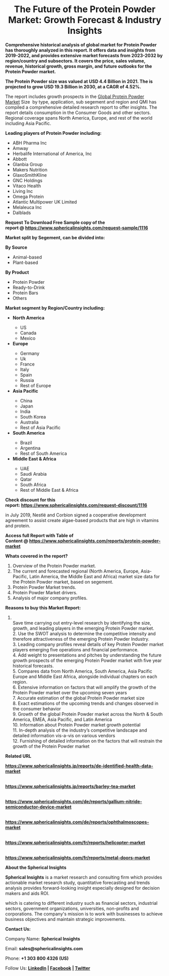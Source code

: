 <h1 style="text-align: center;"><strong>The Future of the Protein Powder Market: Growth Forecast &amp; Industry Insights</strong></h1>
<p><strong>Comprehensive historical analysis of global market for Protein Powder has thoroughly analyzed in this report. It offers data and insights from 2019-2022, and provides extensive market forecasts from 2023-2032 by region/country and subsectors. It covers the price, sales volume, revenue, historical growth, gross margin, and future outlooks for the Protein Powder market.</strong></p>
<p><strong>The Protein Powder size was valued at USD 4.4 Billion in 2021. The is projected to grow USD 19.3 Billion in 2030, at a CAGR of 4.52%.</strong></p>
<p>The report includes growth prospects in the&nbsp;<a href="https://www.sphericalinsights.com/reports/protein-powder-market">Global Protein Powder Market</a>&nbsp;Size&nbsp; by type, application, sub segement and region and QMI has compiled a comprehensive detailed research report to offer insights. The report details consumption in the Consumer Goods and other sectors. Regional coverage spans North America, Europe, and rest of the world including Asia Pacific.</p>
<p><strong>Leading players of Protein Powder including:</strong></p>
<ul>
<li>ABH Pharma Inc</li>
<li>Amway</li>
<li>Herbalife International of America, Inc</li>
<li>Abbott</li>
<li>Glanbia Group</li>
<li>Makers Nutrition</li>
<li>GlaxoSmithKline</li>
<li>GNC Holdings</li>
<li>Vitaco Health</li>
<li>Living Inc</li>
<li>Omega Protein</li>
<li>Atlantic Multipower UK Limited</li>
<li>Melaleuca Inc</li>
<li>Dalblads</li>
</ul>
<p><strong>Request To Download Free Sample copy of the report&nbsp;@&nbsp;</strong><a href="https://www.sphericalinsights.com/request-sample/1116"><strong>https://www.sphericalinsights.com/request-sample/1116</strong></a></p>
<p><strong>Market split by Segement, can be divided into:</strong></p>
<p><strong>By Source</strong></p>
<ul>
<li>Animal-based</li>
<li>Plant-based</li>
</ul>
<p><strong>By Product</strong></p>
<ul>
<li>Protein Powder</li>
<li>Ready-to-Drink</li>
<li>Protein Bars</li>
<li>Others</li>
</ul>
<p><strong>Market segment by Region/Country including:</strong></p>
<ul>
<li><strong>North America</strong></li>
<ul>
<li>US</li>
<li>Canada</li>
<li>Mexico</li>
</ul>
<li><strong>Europe</strong></li>
<ul>
<li>Germany</li>
<li>Uk</li>
<li>France</li>
<li>Italy</li>
<li>Spain</li>
<li>Russia</li>
<li>Rest of Europe</li>
</ul>
<li><strong>Asia Pacific</strong></li>
<ul>
<li>China</li>
<li>Japan</li>
<li>India</li>
<li>South Korea</li>
<li>Australia</li>
<li>Rest of Asia Pacific</li>
</ul>
<li><strong>South America</strong></li>
<ul>
<li>Brazil</li>
<li>Argentina</li>
<li>Rest of South America</li>
</ul>
<li><strong>Middle East &amp; Africa</strong></li>
<ul>
<li>UAE</li>
<li>Saudi Arabia</li>
<li>Qatar</li>
<li>South Africa</li>
<li>Rest of Middle East &amp; Africa</li>
</ul>
</ul>
<p><strong>Check discount for this report:&nbsp;</strong><a href="https://www.sphericalinsights.com/request-discount/1116"><strong>https://www.sphericalinsights.com/request-discount/1116</strong></a></p>
<p>in July 2019, Nestl&eacute; and Corbion signed a cooperative development agreement to assist create algae-based products that are high in vitamins and protein.</p>
<p><strong>Access full Report with Table of Content&nbsp;@&nbsp;</strong><a href="https://www.sphericalinsights.com/reports/protein-powder-market"><strong>https://www.sphericalinsights.com/reports/protein-powder-market</strong></a></p>
<p><strong>Whats covered in the report?</strong></p>
<ol>
<li>Overview of the Protein Powder market.</li>
<li>The current and forecasted regional (North America, Europe, Asia-Pacific, Latin America, the Middle East and Africa) market size data for the Protein Powder market, based on segement.</li>
<li>Protein Powder Market trends.</li>
<li>Protein Powder Market drivers.</li>
<li>Analysis of major company profiles.</li>
</ol>
<p><strong>Reasons to buy this Market Report:</strong></p>
<ol>
<li><br /> Save time carrying out entry-level research by identifying the size, growth, and leading players in the emerging Protein Powder market.<br /> 2. Use the SWOT analysis to determine the competitive intensity and therefore attractiveness of the emerging Protein Powder Industry.<br /> 3. Leading company profiles reveal details of key Protein Powder market players emerging five operations and financial performance.<br /> 4. Add weight to presentations and pitches by understanding the future growth prospects of the emerging Protein Powder market with five year historical forecasts.<br /> 5. Compares data from North America, South America, Asia Pacific Europe and Middle East Africa, alongside individual chapters on each region.<br /> 6. Extensive information on factors that will amplify the growth of the Protein Powder market over the upcoming seven years<br /> 7. Accurate estimation of the global Protein Powder market size<br /> 8. Exact estimations of the upcoming trends and changes observed in the consumer behavior<br /> 9. Growth of the global Protein Powder market across the North &amp; South America, EMEA, Asia Pacific, and Latin America<br /> 10. Information about Protein Powder market growth potential<br /> 11. In-depth analysis of the industry&rsquo;s competitive landscape and detailed information vis-a-vis on various vendors<br /> 12. Furnishing of detailed information on the factors that will restrain the growth of the Protein Powder market</li>
</ol>
<p><strong>Related URL</strong></p>
<p><a href="https://www.sphericalinsights.jp/reports/de-identified-health-data-market"><strong>https://www.sphericalinsights.jp/reports/de-identified-health-data-market</strong></a><strong>&nbsp;</strong></p>
<p><strong><br /> </strong><a href="https://www.sphericalinsights.jp/reports/barley-tea-market"><strong>https://www.sphericalinsights.jp/reports/barley-tea-market</strong></a><strong>&nbsp;</strong></p>
<p><strong><br /> </strong><a href="https://www.sphericalinsights.com/de/reports/gallium-nitride-semiconductor-device-market"><strong>https://www.sphericalinsights.com/de/reports/gallium-nitride-semiconductor-device-market</strong></a><strong>&nbsp;</strong></p>
<p><strong><br /> </strong><a href="https://www.sphericalinsights.com/de/reports/ophthalmoscopes-market"><strong>https://www.sphericalinsights.com/de/reports/ophthalmoscopes-market</strong></a><strong>&nbsp;</strong></p>
<p><strong><br /> </strong><a href="https://www.sphericalinsights.com/fr/reports/helicopter-market"><strong>https://www.sphericalinsights.com/fr/reports/helicopter-market</strong></a><strong>&nbsp;</strong></p>
<p><strong><br /> </strong><a href="https://www.sphericalinsights.com/fr/reports/metal-doors-market"><strong>https://www.sphericalinsights.com/fr/reports/metal-doors-market</strong></a><strong>&nbsp;</strong></p>
<p><strong>About the Spherical Insights</strong></p>
<p><strong>Spherical Insights</strong>&nbsp;is a market research and consulting firm which provides actionable market research study, quantitative forecasting and trends analysis provides forward-looking insight especially designed for decision makers and aids ROI.</p>
<p>which is catering to different industry such as financial sectors, industrial sectors, government organizations, universities, non-profits and corporations. The company's mission is to work with businesses to achieve business objectives and maintain strategic improvements.</p>
<p><strong>Contact Us:</strong></p>
<p>Company Name:&nbsp;<strong>Spherical Insights</strong></p>
<p>Email:&nbsp;<strong>sales@sphericalinsights.com</strong></p>
<p>Phone:&nbsp;<strong>+1 303 800 4326 (US)</strong></p>
<p>Follow Us:&nbsp;<a href="https://www.linkedin.com/company/spherical-insight/"><strong>LinkedIn</strong></a><strong>&nbsp;|&nbsp;</strong><a href="https://www.facebook.com/sphericalinsights22"><strong>Facebook</strong></a><strong>&nbsp;|&nbsp;</strong><a href="https://twitter.com/SInsights_US"><strong>Twitter</strong></a></p>
